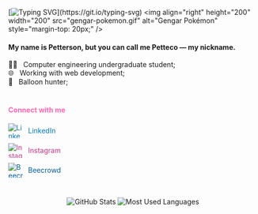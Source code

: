 [![Typing SVG](https://readme-typing-svg.demolab.com?font=Fira+Code&pause=1000&color=6F35C1&vCenter=true&width=800&height=60&lines=hey+there%2C+i'm+petteco.)](https://git.io/typing-svg)
<img align="right" height="200" width="200" src="gengar-pokemon.gif" alt="Gengar Pokémon" style="margin-top: 20px;" />
<p align="left">
  <h4>My name is Petterson, but you can call me Petteco — my nickname.</h4>
  👩‍💻&nbsp;&nbsp;&nbsp;Computer engineering undergraduate student; <br>
  🌐&nbsp;&nbsp;&nbsp;Working with web development; <br>
  🎈&nbsp;&nbsp;&nbsp;Balloon hunter; <br>
</p>

<h4 style="color: #ff66b2; margin-top: 40px;">Connect with me</h4>

<ul style="list-style: none; padding: 0; margin: 0;">
  <li style="margin-bottom: 10px;">
    <a href="https://www.linkedin.com/in/petterson-sousa-83a816314/" target="blank" style="text-decoration: none; color: #0077b5; display: flex; align-items: center;">
      <img src="https://raw.githubusercontent.com/maurodesouza/profile-readme-generator/master/src/assets/icons/social/linkedin/default.svg" width="30" height="30" alt="LinkedIn logo" style="margin-right: 10px;" />
      LinkedIn
    </a>
  </li>
  <li style="margin-bottom: 10px;">
    <a href="https://instagram.com/gabsereniski" target="blank" style="text-decoration: none; color: #c13584; display: flex; align-items: center;">
      <img src="https://raw.githubusercontent.com/maurodesouza/profile-readme-generator/master/src/assets/icons/social/instagram/default.svg" width="30" height="30" alt="Instagram logo" style="margin-right: 10px;" />
      Instagram
    </a>
  </li>
  <li>
    <a href="https://judge.beecrowd.com/pt/profile/627352" target="blank" style="text-decoration: none; color: #005b96; display: flex; align-items: center;">
      <img src="https://raw.githubusercontent.com/gabsereniski/gabsereniski/66360813df627e7ea26213aeb6965f0fd631a723/beecrowdlogo.svg" width="30" height="30" alt="Beecrowd logo" style="margin-right: 10px;" />
      Beecrowd
    </a>
  </li>
</ul>

<p align="center" style="margin-top: 40px;">
  <img src="https://github-readme-stats.vercel.app/api?username=Pettecco&show_icons=true&hide=issues,contribs&theme=radical" alt="GitHub Stats" width="550" height="180" style="margin-bottom: 20px;" />
  <img src="https://github-readme-stats.vercel.app/api/top-langs/?username=Pettecco&layout=compact&theme=radical" alt="Most Used Languages" width="550" height="180" />
</p>
